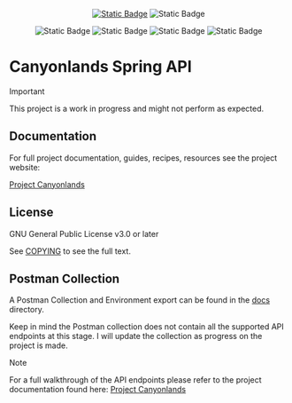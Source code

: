 <div align="center">

[![Static Badge](https://img.shields.io/badge/license-GPL_v3.0-238636?style=for-the-badge)](COPYING)
![Static Badge](https://img.shields.io/badge/status-work_in_progress-orange?style=for-the-badge)
</div>

<div align="center">

![Static Badge](https://img.shields.io/badge/Spring_Boot-F2F4F9?style=for-the-badge&logo=spring-boot)
![Static Badge](https://img.shields.io/badge/Docker-2CA5E0?style=for-the-badge&logo=docker&logoColor=white)
![Static Badge](https://img.shields.io/badge/PostgreSQL-316192?style=for-the-badge&logo=postgresql&logoColor=white)
![Static Badge](https://img.shields.io/badge/Keycloak-blue?style=for-the-badge&logo=keycloak)

</div>

# Canyonlands Spring API

> [!IMPORTANT]  
> This project is a work in progress and might not perform as expected.

## Documentation

For full project documentation, guides, recipes, resources see the project website:

[Project Canyonlands](https://walthersmulders.com/personal-projects/canyonlands/overview)

## License

GNU General Public License v3.0 or later

See [COPYING](COPYING) to see the full text.

## Postman Collection

A Postman Collection and Environment export can be found in the [docs](docs/api) directory.

Keep in mind the Postman collection does not contain all the supported API endpoints at this 
stage. I will update the collection as progress on the project is made.

> [!NOTE] 
> For a full walkthrough of the API endpoints please refer to the project documentation found here:
> [Project Canyonlands](https://walthersmulders.com/personal-projects/canyonlands/overview)

